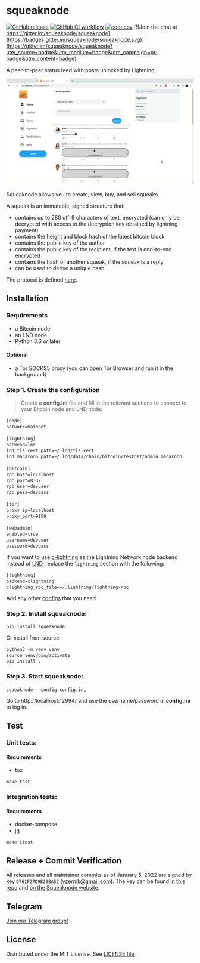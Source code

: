 # squeaknode

[![GitHub release](https://img.shields.io/github/release/squeaknode/squeaknode.svg)](https://github.com/squeaknode/squeaknode/releases)
[![GitHub CI workflow](https://github.com/squeaknode/squeaknode/actions/workflows/ci.yml/badge.svg)](https://github.com/squeaknode/squeaknode/actions/workflows/ci.yml)
[![codecov](https://codecov.io/gh/squeaknode/squeaknode/branch/master/graph/badge.svg?token=VV8WW3VR3Y)](https://codecov.io/gh/squeaknode/squeaknode)
[![Join the chat at https://gitter.im/squeaknode/squeaknode](https://badges.gitter.im/squeaknode/squeaknode.svg)](https://gitter.im/squeaknode/squeaknode?utm_source=badge&utm_medium=badge&utm_campaign=pr-badge&utm_content=badge)

A peer-to-peer status feed with posts unlocked by Lightning.

![Screen capture](docs/images/screen-capture.gif)

Squeaknode allows you to create, view, buy, and sell squeaks.

A squeak is an immutable, signed structure that:
* contains up to 280 utf-8 characters of text, encrypted (can only be decrypted with access to the decryption key obtained by lightning payment)
* contains the height and block hash of the latest bitcoin block
* contains the public key of the author
* contains the public key of the recipient, if the text is end-to-end encrypted
* contains the hash of another squeak, if the squeak is a reply
* can be used to derive a unique hash

The protocol is defined [here](https://github.com/yzernik/squeak/blob/master/docs/PROTOCOL.md).


## Installation

### Requirements
* a Bitcoin node
* an LND node
* Python 3.6 or later

#### Optional
* a Tor SOCKS5 proxy (you can open Tor Browser and run it in the background)

### Step 1. Create the configuration
> Create a **config.ini** file and fill in the relevant sections to connect to your Bitcoin node and LND node:

```
[node]
network=mainnet

[lightning]
backend=lnd
lnd_tls_cert_path=~/.lnd/tls.cert
lnd_macaroon_path=~/.lnd/data/chain/bitcoin/testnet/admin.macaroon

[bitcoin]
rpc_host=localhost
rpc_port=8332
rpc_user=devuser
rpc_pass=devpass

[tor]
proxy_ip=localhost
proxy_port=9150

[webadmin]
enabled=true
username=devuser
password=devpass
```

If you want to use [c-lightning](https://github.com/ElementsProject/lightning) as the Lightning Network node backend instead of [LND](https://github.com/lightningnetwork/lnd), replace the `lightning` section with the following:

```
[lightning]
backend=clightning
clightning_rpc_file=~/.lightning/lightning-rpc
```

Add any other [configs](docs/configuration.md) that you need.

### Step 2. Install squeaknode:

```
pip install squeaknode
```

Or install from source

```
python3 -m venv venv
source venv/bin/activate
pip install .
```

### Step 3. Start squeaknode:

```
squeaknode --config config.ini
```

Go to http://localhost:12994/ and use the username/password in **config.ini** to log in.

## Test

### Unit tests:

#### Requirements
* tox

```
make test
```

### Integration tests:

#### Requirements
* docker-compose
* jq

```
make itest
```

## Release + Commit Verification

All releases and all maintainer commits as of January 5, 2022 are signed by key `D761F27D9B20BA52` (yzernik@gmail.com). The key can be found [in this repo](https://github.com/squeaknode/squeaknode/blob/master/PGP.txt) and [on the Squeaknode website](https://squeaknode.org/pgp.txt).

## Telegram

[Join our Telegram group!](https://t.me/squeaknode)

## License

Distributed under the MIT License. See [LICENSE file](LICENSE).
